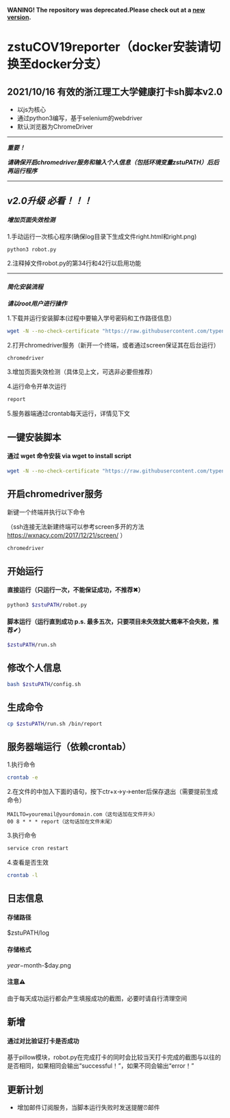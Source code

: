 **WANING! The repository was deprecated.Please check out at a [new version](https://github.com/typenoob/zstu_report).**
# zstuCOV19reporter（docker安装请切换至docker分支）

## 2021/10/16 有效的浙江理工大学健康打卡sh脚本v2.0

- 以js为核心
- 通过python3编写，基于selenium的webdriver
- 默认浏览器为ChromeDriver

---

***重要！***

***请确保开启chromedriver服务和输入个人信息（包括环境变量zstuPATH）后后再运行程序***

---

## ***v2.0升级 必看！！！***

#### ***增加页面失效检测***

1.手动运行一次核心程序(确保log目录下生成文件right.html和right.png)

```bash
python3 robot.py
```

2.注释掉文件robot.py的第34行和42行以启用功能

---

#### ***简化安装流程***

***请以root用户进行操作***

1.下载并运行安装脚本(过程中要输入学号密码和工作路径信息）


```bash
wget -N --no-check-certificate "https://raw.githubusercontent.com/typenoob/zstuCOV19reporter/master/go.sh" && chmod +x go.sh && ./go.sh

```

2.打开chromedriver服务（新开一个终端，或者通过screen保证其在后台运行）

```bash
chromedriver
```

3.增加页面失效检测（具体见上文，可选非必要但推荐）

4.运行命令开单次运行

```bash
report
```
5.服务器端通过crontab每天运行，详情见下文

## 一键安装脚本

#### 通过 wget 命令安装 via wget to install script

```bash
wget -N --no-check-certificate "https://raw.githubusercontent.com/typenoob/zstuCOV19reporter/master/go.sh" && chmod +x go.sh && ./go.sh

```

## 开启chromedriver服务

新键一个终端并执行以下命令

（ssh连接无法新建终端可以参考screen多开的方法 https://wxnacy.com/2017/12/21/screen/ ）

```bash
chromedriver

```

## 开始运行

#### 直接运行（只运行一次，不能保证成功，不推荐✖）

```bash
python3 $zstuPATH/robot.py
```

#### 脚本运行（运行直到成功 p.s. 最多五次，只要项目未失效就大概率不会失败，推荐✔）

```bash
$zstuPATH/run.sh

```

## 修改个人信息

```bash
bash $zstuPATH/config.sh

```

## 生成命令

```bash
cp $zstuPATH/run.sh /bin/report

```

## 服务器端运行（依赖crontab）

1.执行命令

```bash
crontab -e

```

2.在文件的中加入下面的语句，按下ctr+x->y->enter后保存退出（需要提前生成命令）

```
MAILTO=youremail@yourdomain.com（这句话加在文件开头）
00 8 * * * report（这句话加在文件末尾）

```

3.执行命令

```bash
service cron restart

```

4.查看是否生效

```bash
crontab -l

```

## 日志信息

#### 存储路径

$zstuPATH/log

#### 存储格式

$year-$month-$day.png

#### 注意⚠️

由于每天成功运行都会产生填报成功的截图，必要时请自行清理空间

## 新增

#### 通过对比验证打卡是否成功

基于pillow模块，robot.py在完成打卡的同时会比较当天打卡完成的截图与以往的是否相同，如果相同会输出“successful！”，如果不同会输出“error！”

## 更新计划

- 增加邮件订阅服务，当脚本运行失败时发送提醒⏰邮件
